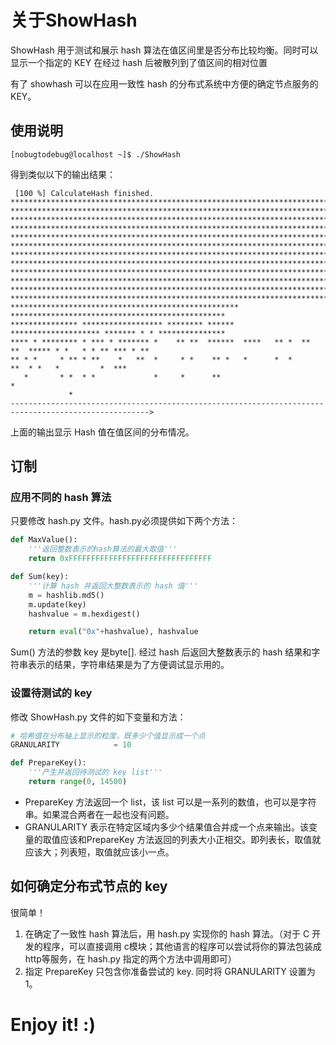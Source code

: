 # 关于ShowHash
ShowHash 用于测试和展示 hash 算法在值区间里是否分布比较均衡。同时可以显示一个指定的 KEY 在经过 hash 后被散列到了值区间的相对位置

有了 showhash 可以在应用一致性 hash 的分布式系统中方便的确定节点服务的 KEY。

## 使用说明
~~~
[nobugtodebug@localhost ~]$ ./ShowHash
~~~

得到类似以下的输出结果：
~~~
 [100 %] CalculateHash finished.
****************************************************************************************************
****************************************************************************************************
****************************************************************************************************
****************************************************************************************************
****************************************************************************************************
****************************************************************************************************
****************************************************************************************************
****************************************************************************************************
****************************************************************************************************
****************************************************************************************************
****************************************************************************************************
****************************************************************************************************
*************************************************** ************************************************
*************** ****************** ******** ******  ******************** ******* * * ***************
**** * ******** * *** * ******* *    ** **  ******  ****   ** *  **  **  ***** * *   * * ** *** * **
** * *     * ** * **    *   **  *     * *    ** *   *      *  *      **  * *   *         *  ***
   *       * *  * *             *     *      **                          *
             *
----------------------------------------------------------------------------------------------------->
~~~

上面的输出显示 Hash 值在值区间的分布情况。

## 订制
### 应用不同的 hash 算法
只要修改 hash.py 文件。hash.py必须提供如下两个方法：
~~~ python
def MaxValue():
    '''返回整数表示的hash算法的最大取值'''
    return 0xFFFFFFFFFFFFFFFFFFFFFFFFFFFFFFFF

def Sum(key):
    '''计算 hash 并返回大整数表示的 hash 值'''
    m = hashlib.md5()
    m.update(key)
    hashvalue = m.hexdigest()

    return eval("0x"+hashvalue), hashvalue
~~~

Sum() 方法的参数 key 是byte[]. 经过 hash 后返回大整数表示的 hash 结果和字符串表示的结果，字符串结果是为了方便调试显示用的。

### 设置待测试的 key
修改 ShowHash.py 文件的如下变量和方法：
~~~ python
# 哈希值在分布轴上显示的粒度，既多少个值显示成一个点
GRANULARITY            = 10

def PrepareKey():
    '''产生并返回待测试的 key list'''
    return range(0, 14500)
~~~
* PrepareKey 方法返回一个 list，该 list 可以是一系列的数值，也可以是字符串。如果混合两者在一起也没有问题。
* GRANULARITY 表示在特定区域内多少个结果值合并成一个点来输出。该变量的取值应该和PrepareKey 方法返回的列表大小正相交。即列表长，取值就应该大；列表短，取值就应该小一点。

## 如何确定分布式节点的 key
很简单！

1. 在确定了一致性 hash 算法后，用 hash.py 实现你的 hash 算法。（对于 C 开发的程序，可以直接调用 c模块；其他语言的程序可以尝试将你的算法包装成 http等服务，在 hash.py 指定的两个方法中调用即可）
2. 指定 PrepareKey 只包含你准备尝试的 key. 同时将 GRANULARITY 设置为 1。


# Enjoy it! :)
